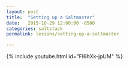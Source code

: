 ```yaml
---
layout: post
title:  "Setting up a Saltmaster"
date:   2015-10-29 12:00:00 -0500
categories: saltstack
permalink: lessons/setting-up-a-saltmaster

---
```

{% include youtube.html id="Fl6hXk-jpUM" %}
